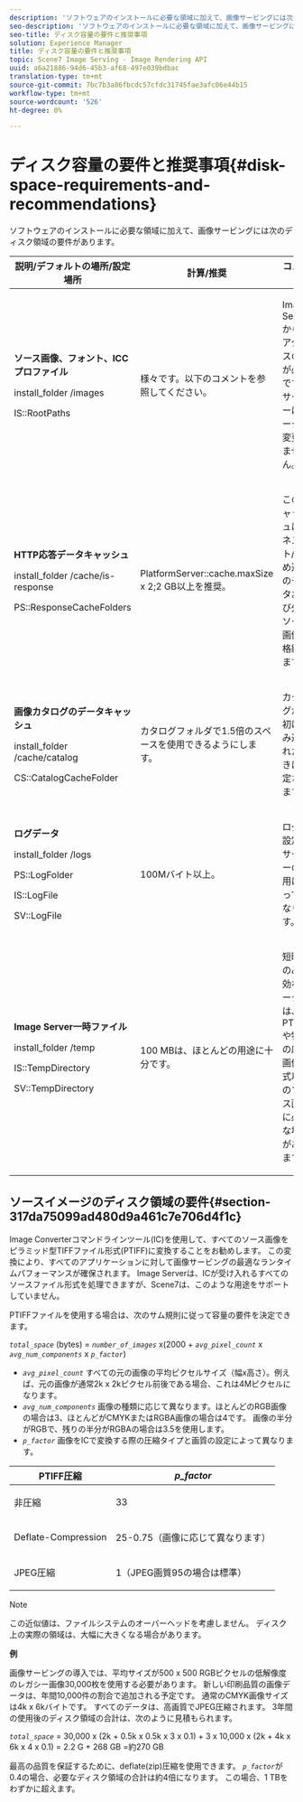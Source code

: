 ```yaml
---
description: 'ソフトウェアのインストールに必要な領域に加えて、画像サービングには次のディスク領域の要件があります '
seo-description: 'ソフトウェアのインストールに必要な領域に加えて、画像サービングには次のディスク領域の要件があります '
seo-title: ディスク容量の要件と推奨事項
solution: Experience Manager
title: ディスク容量の要件と推奨事項
topic: Scene7 Image Serving - Image Rendering API
uuid: a6a21886-94d6-45b3-af68-497e039bdbac
translation-type: tm+mt
source-git-commit: 7bc7b3a86fbcdc57cfdc31745fae3afc06e44b15
workflow-type: tm+mt
source-wordcount: '526'
ht-degree: 0%

---
```



# ディスク容量の要件と推奨事項{#disk-space-requirements-and-recommendations}

ソフトウェアのインストールに必要な領域に加えて、画像サービングには次のディスク領域の要件があります。

<table id="table_0AE363AB76304F258A19E43500FE8423"> 
 <thead> 
  <tr> 
   <th class="entry"> <b>説明/デフォルトの場所/設定場所</b> </th> 
   <th class="entry"> <b>計算/推奨</b> </th> 
   <th class="entry"> <b>コメント</b> </th> 
  </tr> 
 </thead>
 <tbody> 
  <tr> 
   <td> <p><b>ソース画像、フォント、ICCプロファイル</b> </p> <p> <span class="filepath"> <span class="varname"> install_folder  </span>/images  </span> <span class="codeph"></span> </p> <p> <span class="codeph"> IS::RootPaths  </span> </p> </td> 
   <td> <p>様々です。以下のコメントを参照してください。 </p> </td> 
   <td> <p>Image Serverからのアクセスのみが必要です。サーバーはデータを変更しません。 </p> </td> 
  </tr> 
  <tr> 
   <td> <p><b>HTTP応答データキャッシュ</b> </p> <p> <span class="filepath"> <span class="varname"> install_folder  </span>/cache/is-response  </span> </p> <p> <span class="codeph"> PS::ResponseCacheFolders  </span> </p> </td> 
   <td> <p> <span class="codeph"> PlatformServer::cache.maxSize  </span> x 2;2 GB以上を推奨。 </p> </td> 
   <td> <p>このキャッシュは、ネスト/埋め込みのデータおよび外部ソース画像も格納します。 </p> </td> 
  </tr> 
  <tr> 
   <td> <p><b>画像カタログのデータキャッシュ</b> </p> <p> <span class="filepath"> <span class="varname"> install_folder  </span>/cache/catalog  </span> </p> <p> <span class="codeph"> CS::CatalogCacheFolder  </span> </p> </td> 
   <td> <p>カタログフォルダで1.5倍のスペースを使用できるようにします。 </p> </td> 
   <td> <p>カタログが最初に読み込まれたときに設定されます。 </p> </td> 
  </tr> 
  <tr> 
   <td> <p><b>ログデータ</b> </p> <p> <span class="filepath"> <span class="varname"> install_folder  </span>/logs  </span> </p> <p> <span class="codeph"> PS::LogFolder  </span> </p> <p> <span class="codeph"> IS::LogFile  </span> </p> <p> <span class="codeph"> SV::LogFile  </span> </p> </td> 
   <td> <p>100Mバイト以上。 </p> </td> 
   <td> <p>ログの設定とサーバーの使用によって異なります。 </p> </td> 
  </tr> 
  <tr> 
   <td> <p><b>Image Server一時ファイル</b> </p> <p> <span class="filepath"> <span class="varname"> install_folder  </span>/temp  </span> </p> <p> <span class="codeph"> IS::TempDirectory  </span> </p> <p> <span class="codeph"> SV::TempDirectory  </span> </p> </td> 
   <td> <p>100 MBは、ほとんどの用途に十分です。 </p> </td> 
   <td> <p>短時間のみ有効なデータ、は、PTIFFや特定の応答画像形式以外のソース画像に必要な場合があります。 </p> </td> 
  </tr> 
 </tbody> 
</table>

## ソースイメージのディスク領域の要件{#section-317da75099ad480d9a461c7e706d4f1c}

Image Converterコマンドラインツール(IC)を使用して、すべてのソース画像をピラミッド型TIFFファイル形式(PTIFF)に変換することをお勧めします。 この変換により、すべてのアプリケーションに対して画像サービングの最適なランタイムパフォーマンスが確保されます。 Image Serverは、ICが受け入れるすべてのソースファイル形式を処理できますが、Scene7は、このような用途をサポートしていません。

PTIFFファイルを使用する場合は、次のサム規則に従って容量の要件を決定できます。

*`total_space`* (bytes) =  *`number_of_images`* x(2000 +  *`avg_pixel_count`* x  *`avg_num_components`* x  *`p_factor`*)

* *`avg_pixel_count`* すべての元の画像の平均ピクセルサイズ（幅x高さ）。例えば、元の画像が通常2k x 2kピクセル前後である場合、これは4Mピクセルになります。
* *`avg_num_components`* 画像の種類に応じて異なります。ほとんどのRGB画像の場合は3、ほとんどがCMYKまたはRGBA画像の場合は4です。 画像の半分がRGBで、残りの半分がRGBAの場合は3.5を使用します。
* *`p_factor`* 画像をICで変換する際の圧縮タイプと画質の設定によって異なります。

<table id="table_89995BECF30243569954819D07DA2A2F"> 
 <thead> 
  <tr> 
   <th class="entry"> <b>PTIFF圧縮</b> </th> 
   <th class="entry"> <b><i>p_factor</i></b> </th> 
  </tr> 
 </thead>
 <tbody> 
  <tr> 
   <td> <p>非圧縮 </p> </td> 
   <td> <p> 33 </p> </td> 
  </tr> 
  <tr> 
   <td> <p>Deflate-Compression </p> </td> 
   <td> <p> 25-0.75（画像に応じて異なります） </p> </td> 
  </tr> 
  <tr> 
   <td> <p>JPEG圧縮 </p> </td> 
   <td> <p> 1（JPEG画質95の場合は標準） </p> </td> 
  </tr> 
 </tbody> 
</table>

>[!NOTE]
>
>この近似値は、ファイルシステムのオーバーヘッドを考慮しません。 ディスク上の実際の領域は、大幅に大きくなる場合があります。

**例**

画像サービングの導入では、平均サイズが500 x 500 RGBピクセルの低解像度のレガシー画像30,000枚を使用する必要があります。 新しい印刷品質の画像データは、年間10,000件の割合で追加される予定です。 通常のCMYK画像サイズは4k x 6kバイトです。 すべてのデータは、高画質でJPEG圧縮されます。 3年間の使用後のディスク領域の合計は、次のように見積もられます。

*`total_space`* = 30,000 x (2k + 0.5k x 0.5k x 3 x 0.1) + 3 x 10,000 x (2k + 4k x 6k x 4 x 0.1) = 2.2 G + 268 GB =約270 GB

最高の品質を保証するために、deflate(zip)圧縮を使用できます。 *`p_factor`*&#x200B;が0.4の場合、必要なディスク領域の合計は約4倍になります。 この場合、1 TBをわずかに超えます。
